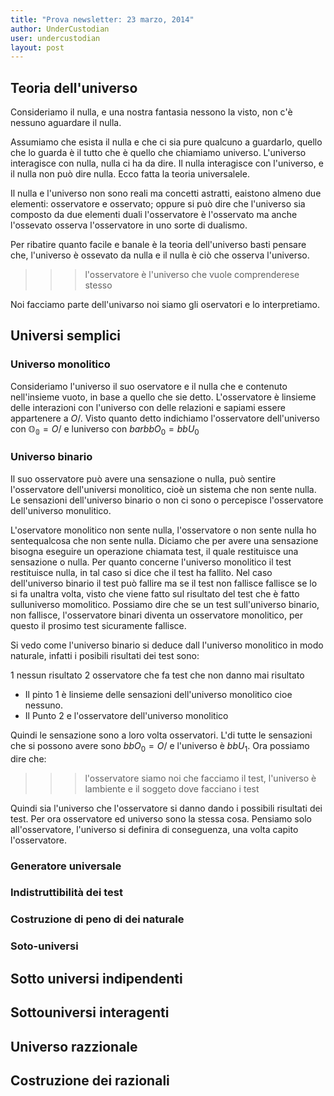 ```yaml
---
title: "Prova newsletter: 23 marzo, 2014"
author: UnderCustodian
user: undercustodian
layout: post
---
```


## Teoria dell'universo  ##

Consideriamo il nulla, e una nostra fantasia nessono la visto, non c'è nessuno aguardare il nulla.

Assumiamo che esista il nulla e che ci sia pure qualcuno a guardarlo, quello che lo guarda è il tutto che è quello che chiamiamo universo. L'universo interagisce con nulla, nulla ci ha da dire. Il nulla interagisce con l'universo, e il nulla non può dire nulla. Ecco fatta la teoria universalele.

Il nulla e l'universo non sono reali ma concetti astratti, eaistono almeno due elementi: osservatore e osservato; oppure si può dire che l'universo sia composto da due elementi duali l'osservatore è l'osservato ma anche l'ossevato osserva l'osservatore in uno sorte di dualismo.

Per ribatire quanto facile e banale è la teoria dell'universo basti pensare che, l'universo è ossevato da nulla e il nulla è ciò che osserva l'universo.

>>> l'osservatore è l'universo che vuole comprenderese stesso

Noi facciamo parte dell'univarso noi siamo gli oservatori e lo interpretiamo.

## Universi semplici ##



### Universo monolitico ###

Consideriamo l'universo il suo oservatore e il nulla che e contenuto nell'insieme vuoto, in base a quello che sie detto.
L'osservatore è linsieme delle interazioni con l'universo con delle relazioni e sapiami essere appartenere a $O/$. Visto quanto detto indichiamo l'osservatore dell'universo con $\mathbb{O_0} = O/$ e luniverso con $bar bb O_0 = bb U_0$

### Universo binario ###

Il suo osservatore può avere una sensazione o nulla, può sentire l'osservatore dell'universi monolitico, cioè un sistema che non sente nulla. Le sensazioni dell'universo binario o non ci sono o percepisce l'osservatore dell'universo monulitico.

L'oservatore monolitico non sente nulla, l'osservatore o non sente nulla ho sentequalcosa che non sente nulla. Diciamo che per avere una sensazione bisogna eseguire un operazione chiamata test, il quale restituisce una sensazione o nulla. Per quanto concerne l'universo monolitico il test restituisce nulla, in tal caso si dice che il test ha fallito. Nel caso dell'universo binario il test può fallire ma se il test non fallisce fallisce se lo si fa unaltra volta, visto che viene fatto sul risultato del test che è fatto sulluniverso momolitico. Possiamo dire che se un test sull'universo binario, non fallisce, l'osservatore binari diventa un osservatore monolitico, per questo il prosimo test sicuramente fallisce.

Si vedo come l'universo binario si deduce dall l'universo monolitico in modo naturale, infatti i posibili risultati dei test sono:

1 nessun risultato
2 osservatore che fa test che non danno mai risultato

* Il pinto 1 è linsieme delle sensazioni dell'universo monolitico cioe nessuno. 
* Il Punto 2 e l'osservatore dell'universo monolitico

Quindi le sensazione sono a loro volta osservatori. L'di tutte le sensazioni che si possono avere sono $bb O_0 = {O/}$ e l'universo è $bb U_1$. Ora possiamo dire che:

>>> l'osservatore siamo noi che facciamo il test, l'universo è lambiente e il soggeto dove facciano i test

Quindi sia l'universo che l'osservatore si danno dando i possibili risultati dei test. Per ora osservatore ed universo sono la stessa cosa. Pensiamo solo all'osservatore, l'universo si definira di conseguenza, una volta capito l'osservatore.

### Generatore universale ###

### Indistruttibilità dei test ###

### Costruzione di peno di dei naturale ###

### Soto-universi ###

## Sotto universi indipendenti ##

## Sottouniversi interagenti ##

## Universo razzionale ##

## Costruzione dei razionali ##
